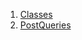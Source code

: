 

1. [Classes](utils_post_queries/utils_post_queries-library.html#classes)
2. [PostQueries](utils_post_queries/PostQueries-class.html)
